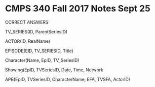 # CMPS 340 Fall 2017 Notes Sept 25















CORRECT ANSWERS



TV_SERIES(ID, ParentSeriesID)

ACTOR(ID, RealName)

EPISODE(EID, TV_SERIESID, Title)

Character(Name, EpID, TV_SeriesID)

Showing(EpID, TVSeriesID, Date, Time, Network

APB(EpID, TVSeriesID, CharacterName, EFA, TVSFA, ActorID)



























